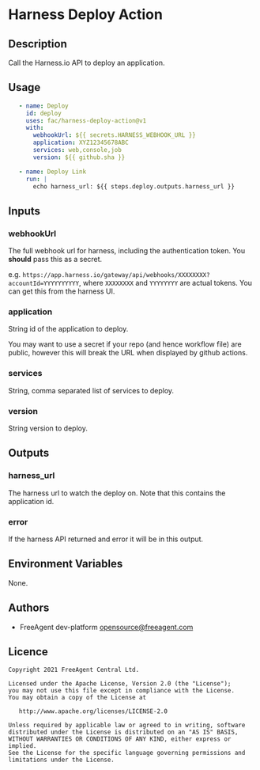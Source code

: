 # Harness Deploy Action

## Description

Call the Harness.io API to deploy an application.

## Usage

```yaml
   - name: Deploy
     id: deploy
     uses: fac/harness-deploy-action@v1
     with:
       webhookUrl: ${{ secrets.HARNESS_WEBHOOK_URL }}
       application: XYZ12345678ABC
       services: web,console,job
       version: ${{ github.sha }}

   - name: Deploy Link
     run: |
       echo harness_url: ${{ steps.deploy.outputs.harness_url }}
```

## Inputs

### webhookUrl

The full webhook url for harness, including the authentication token. You **should** pass this as a secret.

e.g. `https://app.harness.io/gateway/api/webhooks/XXXXXXXX?accountId=YYYYYYYYYY`, where `XXXXXXXX` and `YYYYYYYY` are actual tokens. You can get this from the harness UI.

### application

String id of the application to deploy.

You may want to use a secret if your repo (and hence workflow file) are public, however this will break the URL when displayed by github actions.

### services

String, comma separated list of services to deploy.

### version

String version to deploy.

## Outputs

### harness_url

The harness url to watch the deploy on. Note that this contains the application
id.

### error

If the harness API returned and error it will be in this output.
## Environment Variables

None.
## Authors

* FreeAgent dev-platform opensource@freeagent.com
## Licence

```
Copyright 2021 FreeAgent Central Ltd.

Licensed under the Apache License, Version 2.0 (the "License");
you may not use this file except in compliance with the License.
You may obtain a copy of the License at

   http://www.apache.org/licenses/LICENSE-2.0

Unless required by applicable law or agreed to in writing, software
distributed under the License is distributed on an "AS IS" BASIS,
WITHOUT WARRANTIES OR CONDITIONS OF ANY KIND, either express or implied.
See the License for the specific language governing permissions and
limitations under the License.
```
